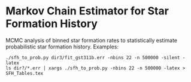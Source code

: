 # Markov Chain Estimator for Star Formation History
MCMC analysis of binned star formation rates to statistically
estimate probabilistic star formation history.
Examples:

```
./sfh_to_prob.py dir3/fit_gst311b.err -nbins 22 -n 500000 -silent -latex
ls dir?/*.err | xargs ./sfh_to_prob.py -nbins 22 -n 500000 -latex > SFH_Tables.tex
```
